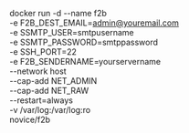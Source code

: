 docker run -d --name f2b \
-e F2B_DEST_EMAIL=admin@youremail.com \
-e SSMTP_USER=smtpusername \
-e SSMTP_PASSWORD=smtppassword \
-e SSH_PORT=22 \
-e F2B_SENDERNAME=yourservername \
--network host \
--cap-add NET_ADMIN \
--cap-add NET_RAW \
--restart=always \
-v /var/log:/var/log:ro \
novice/f2b